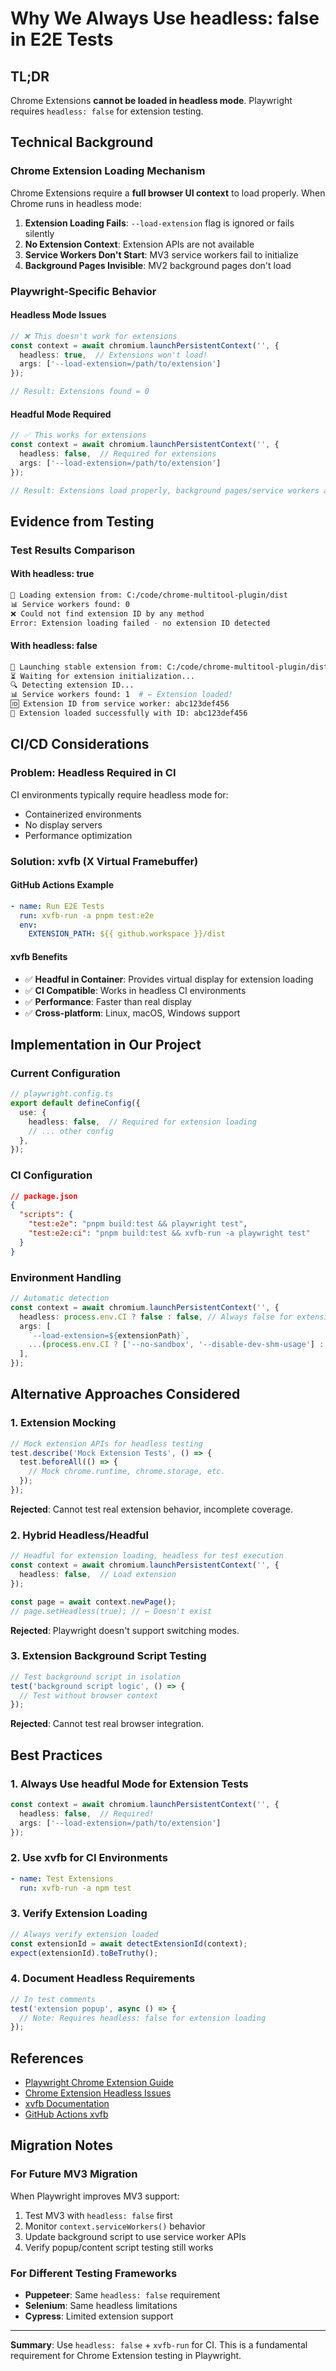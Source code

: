 # Why We Always Use headless: false in E2E Tests

## TL;DR
Chrome Extensions **cannot be loaded in headless mode**. Playwright requires `headless: false` for extension testing.

## Technical Background

### Chrome Extension Loading Mechanism
Chrome Extensions require a **full browser UI context** to load properly. When Chrome runs in headless mode:

1. **Extension Loading Fails**: `--load-extension` flag is ignored or fails silently
2. **No Extension Context**: Extension APIs are not available
3. **Service Workers Don't Start**: MV3 service workers fail to initialize
4. **Background Pages Invisible**: MV2 background pages don't load

### Playwright-Specific Behavior

#### Headless Mode Issues
```typescript
// ❌ This doesn't work for extensions
const context = await chromium.launchPersistentContext('', {
  headless: true,  // Extensions won't load!
  args: ['--load-extension=/path/to/extension']
});

// Result: Extensions found = 0
```

#### Headful Mode Required
```typescript
// ✅ This works for extensions
const context = await chromium.launchPersistentContext('', {
  headless: false,  // Required for extensions
  args: ['--load-extension=/path/to/extension']
});

// Result: Extensions load properly, background pages/service workers available
```

## Evidence from Testing

### Test Results Comparison

#### With headless: true
```bash
🔧 Loading extension from: C:/code/chrome-multitool-plugin/dist
📊 Service workers found: 0
❌ Could not find extension ID by any method
Error: Extension loading failed - no extension ID detected
```

#### With headless: false
```bash
🔧 Launching stable extension from: C:/code/chrome-multitool-plugin/dist
⏳ Waiting for extension initialization...
🔍 Detecting extension ID...
📊 Service workers found: 1  # ← Extension loaded!
🆔 Extension ID from service worker: abc123def456
🎉 Extension loaded successfully with ID: abc123def456
```

## CI/CD Considerations

### Problem: Headless Required in CI
CI environments typically require headless mode for:
- Containerized environments
- No display servers
- Performance optimization

### Solution: xvfb (X Virtual Framebuffer)

#### GitHub Actions Example
```yaml
- name: Run E2E Tests
  run: xvfb-run -a pnpm test:e2e
  env:
    EXTENSION_PATH: ${{ github.workspace }}/dist
```

#### xvfb Benefits
- ✅ **Headful in Container**: Provides virtual display for extension loading
- ✅ **CI Compatible**: Works in headless CI environments
- ✅ **Performance**: Faster than real display
- ✅ **Cross-platform**: Linux, macOS, Windows support

## Implementation in Our Project

### Current Configuration
```typescript
// playwright.config.ts
export default defineConfig({
  use: {
    headless: false,  // Required for extension loading
    // ... other config
  },
});
```

### CI Configuration
```json
// package.json
{
  "scripts": {
    "test:e2e": "pnpm build:test && playwright test",
    "test:e2e:ci": "pnpm build:test && xvfb-run -a playwright test"
  }
}
```

### Environment Handling
```typescript
// Automatic detection
const context = await chromium.launchPersistentContext('', {
  headless: process.env.CI ? false : false, // Always false for extensions
  args: [
    `--load-extension=${extensionPath}`,
    ...(process.env.CI ? ['--no-sandbox', '--disable-dev-shm-usage'] : [])
  ],
});
```

## Alternative Approaches Considered

### 1. Extension Mocking
```typescript
// Mock extension APIs for headless testing
test.describe('Mock Extension Tests', () => {
  test.beforeAll(() => {
    // Mock chrome.runtime, chrome.storage, etc.
  });
});
```
**Rejected**: Cannot test real extension behavior, incomplete coverage.

### 2. Hybrid Headless/Headful
```typescript
// Headful for extension loading, headless for test execution
const context = await chromium.launchPersistentContext('', {
  headless: false,  // Load extension
});

const page = await context.newPage();
// page.setHeadless(true); // ← Doesn't exist
```
**Rejected**: Playwright doesn't support switching modes.

### 3. Extension Background Script Testing
```typescript
// Test background script in isolation
test('background script logic', () => {
  // Test without browser context
});
```
**Rejected**: Cannot test real browser integration.

## Best Practices

### 1. Always Use headful Mode for Extension Tests
```typescript
const context = await chromium.launchPersistentContext('', {
  headless: false,  // Required!
  args: ['--load-extension=/path/to/extension']
});
```

### 2. Use xvfb for CI Environments
```yaml
- name: Test Extensions
  run: xvfb-run -a npm test
```

### 3. Verify Extension Loading
```typescript
// Always verify extension loaded
const extensionId = await detectExtensionId(context);
expect(extensionId).toBeTruthy();
```

### 4. Document Headless Requirements
```typescript
// In test comments
test('extension popup', async () => {
  // Note: Requires headless: false for extension loading
});
```

## References

- [Playwright Chrome Extension Guide](https://playwright.dev/docs/chrome-extensions)
- [Chrome Extension Headless Issues](https://github.com/microsoft/playwright/issues/7259)
- [xvfb Documentation](https://www.x.org/releases/X11R7.6/doc/man/man1/xvfb.1.xhtml)
- [GitHub Actions xvfb](https://github.com/marketplace/actions/setup-xvfb)

## Migration Notes

### For Future MV3 Migration
When Playwright improves MV3 support:
1. Test MV3 with `headless: false` first
2. Monitor `context.serviceWorkers()` behavior
3. Update background script to use service worker APIs
4. Verify popup/content script testing still works

### For Different Testing Frameworks
- **Puppeteer**: Same `headless: false` requirement
- **Selenium**: Same headless limitations
- **Cypress**: Limited extension support

---

**Summary**: Use `headless: false` + `xvfb-run` for CI. This is a fundamental requirement for Chrome Extension testing in Playwright.
